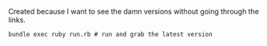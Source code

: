 Created because I want to see the damn versions without going through the links.
```
bundle exec ruby run.rb # run and grab the latest version
```
